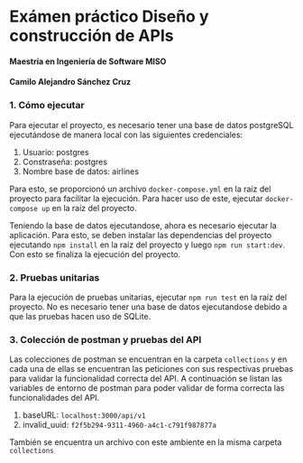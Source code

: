 # Exámen práctico Diseño y construcción de APIs

#### Maestría en Ingeniería de Software MISO
#### Camilo Alejandro Sánchez Cruz


### 1. Cómo ejecutar
Para ejecutar el proyecto, es necesario tener una base de datos postgreSQL ejecutándose de manera local con las siguientes credenciales:

1. Usuario: postgres
2. Constraseña: postgres
3. Nombre base de datos: airlines

Para esto, se proporcionó un archivo `docker-compose.yml` en la raíz del proyecto para facilitar la ejecución. Para hacer uso de este, ejecutar `docker-compose up` en la raíz del proyecto. 

Teniendo la base de datos ejecutandose, ahora es necesario ejecutar la aplicación. Para esto, se deben instalar las dependencias del proyecto ejecutando `npm install` en la raíz del proyecto y luego `npm run start:dev`. Con esto se finaliza la ejecución del proyecto.

### 2. Pruebas unitarias
Para la ejecución de pruebas unitarias, ejecutar `npm run test` en la raíz del proyecto. No es necesario tener una base de datos ejecutandose debido a que las pruebas hacen uso de SQLite.

### 3. Colección de postman y pruebas del API
Las colecciones de postman se encuentran en la carpeta `collections` y en cada una de ellas se encuentran las peticiones con sus respectivas pruebas para validar la funcionalidad correcta del API. A continuación se listan las variables de entorno de postman para poder validar de forma correcta las funcionalidades del API.

1. baseURL: `localhost:3000/api/v1`
2. invalid_uuid: `f2f5b294-9311-4960-a4c1-c791f987877a`

También se encuentra un archivo con este ambiente en la misma carpeta `collections`
